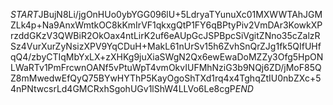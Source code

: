 $START$JBujN8Li/jgOnHUo0ybYGG096lU+5LdryaTYunuXc01MXWWTAhJGMZLk4p+Na9AnxWmtkOC8kKmIrVF1qkxgQtP1FY6qBPtyPiv2VmDAr3KowkXPrzddGKzV3QWBiR2OkOax4ntLirK2uf6eAUpGcJSPBpcSiVgitZNno35cZalzRSz4VurXurZyNsizXPV9YqCDuH+MakL61nUrSv15h6ZvhSnQrZJg1fk5QIfUHfqQ4/zbyCTIqMbYxLX+zXHKg9juXiaSWgN2Qx6ewEwaDoMZZy3Ofg5HpONLWaRTv1PmFrcwnOANf5vPtuWpT4vmOkvIUFMhNziG3b9NQj6ZD/jMoF85QZ8mMwedwEfQyQ75BYwHYThP5KayOgoShTXd1rq4x4TghqZtIU0nbZXc+54nPNtwcsrLd4GMCRxhSgohUGv1lShW4LLVo6Le8cgP$END$